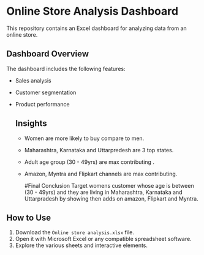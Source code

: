 # Online Store Analysis Dashboard

This repository contains an Excel dashboard for analyzing data from an online store.

## Dashboard Overview

The dashboard includes the following features:
- Sales analysis
- Customer segmentation
- Product performance

  ## Insights
  - Women are more likely to buy compare to men.
  - Maharashtra, Karnataka and Uttarpredesh are 3 top states.
  - Adult age group (30 - 49yrs) are max contributing .
  - Amazon, Myntra and Flipkart channels are max contributing.

    #Final Conclusion
    Target womens customer whose age is between (30 - 49yrs) and they are living in Maharashtra, Karnataka and Uttarpradesh by showing then adds on amazon, Flipkart and Myntra.
## How to Use

1. Download the `Online store analysis.xlsx` file.
2. Open it with Microsoft Excel or any compatible spreadsheet software.
3. Explore the various sheets and interactive elements.
